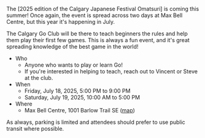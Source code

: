 <!--
.. title: Omatsuri 2025 - July 18 + 19
.. slug: omatsuri-2025-july-18-+-19
.. date: 2025-03-17 16:53:09 UTC-06:00
.. tags: 
.. category: 
.. link: 
.. description: 
.. type: text
-->

The [2025 edition of the Calgary Japanese Festival Omatsuri] is coming this summer!  Once again, the event is spread 
across two days at Max Bell Centre, but this year it's happening in July.

The Calgary Go Club will be there to teach beginners the rules and help them play their first few games.  This is 
always a fun event, and it's great spreading knowledge of the best game in the world!

* Who
    * Anyone who wants to play or learn Go!
    * If you're interested in helping to teach, reach out to Vincent or Steve at the club.
* When
    * Friday, July 18, 2025, 5:00 PM to 9:00 PM
    * Saturday, July 19, 2025, 10:00 AM to 5:00 PM
* Where
    * Max Bell Centre, 1001 Barlow Trail SE ([map](https://goo.gl/maps/K9BBTcDd7w42))

As always, parking is limited and attendees should prefer to use public transit where possible.
